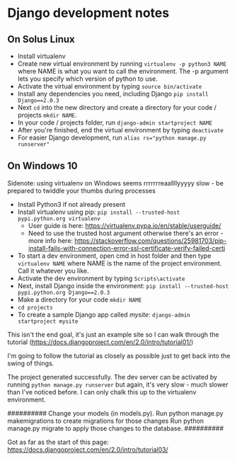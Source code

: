 # Django development notes

## On Solus Linux
* Install virtualenv
* Create new virtual environment by running ```virtualenv -p python3 NAME``` where NAME is what you want to call the environment. The -p argument lets you specify which version of python to use.
* Activate the virtual environment by typing ```source bin/activate```
* Install any dependencies you need, including Django ```pip install Django==2.0.3```
* Next ```cd``` into the new directory and create a directory for your code / projects ```mkdir NAME```.
* In your code / projects folder, run ```django-admin startproject NAME```
* After you're finished, end the virtual environment by typing ```deactivate```
* For easier Django development, run ```alias rs="python manage.py runserver"```

## On Windows 10
Sidenote: using virtualenv on Windows seems rrrrrrreaallllyyyyy slow - be prepared to twiddle your thumbs during processes

* Install Python3 if not already present
* Install virtualenv using pip: ```pip install --trusted-host pypi.python.org virtualenv```
  * User guide is here: https://virtualenv.pypa.io/en/stable/userguide/
  * Need to use the trusted host argument otherwise there's an error - more info here: https://stackoverflow.com/questions/25981703/pip-install-fails-with-connection-error-ssl-certificate-verify-failed-certi
* To start a dev environment, open cmd in host folder and then type ```virtualenv NAME``` where NAME is the name of the project environment. Call it whatever you like.
* Activate the dev environment by typing ```Scripts\activate```
* Next, install Django inside the environment: ```pip install --trusted-host pypi.python.org Django==2.0.3```
* Make a directory for your code ```mkdir NAME```
* ```cd projects```
* To create a sample Django app called *mysite*: ```django-admin startproject mysite```

This isn't the end goal, it's just an example site so I can walk through the tutorial (https://docs.djangoproject.com/en/2.0/intro/tutorial01/)

I'm going to follow the tutorial as closely as possible just to get back into the swing of things.

The project generated successfully. The dev server can be activated by running ```python manage.py runserver``` but again, it's very slow - much slower than I've noticed before. I can only chalk this up to the virtualenv environment.

##########
    Change your models (in models.py).
    Run python manage.py makemigrations to create migrations for those changes
    Run python manage.py migrate to apply those changes to the database.
##########

Got as far as the start of this page: https://docs.djangoproject.com/en/2.0/intro/tutorial03/
